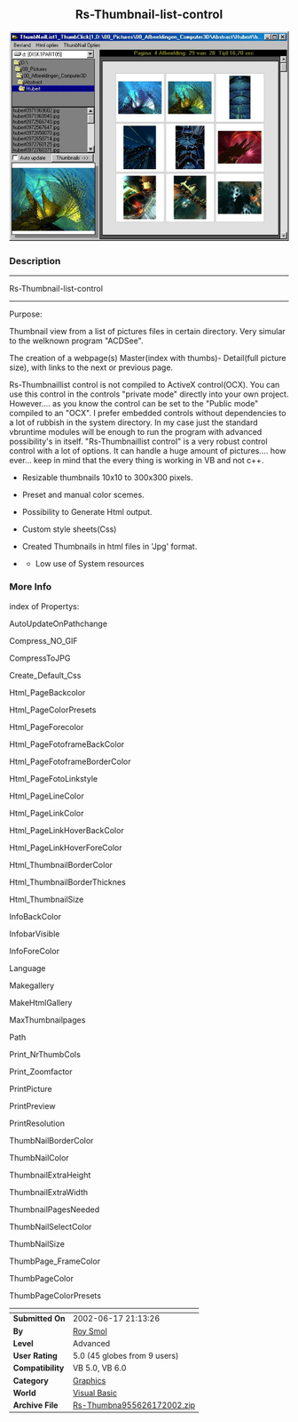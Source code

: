 ﻿<div align="center">

## Rs\-Thumbnail\-list\-control

<img src="PIC2002617152056798.jpg">
</div>

### Description



----

Rs-Thumbnail-list-control

----

Purpose:

Thumbnail view from a list of pictures files in certain directory. Very simular to the welknown program "ACDSee".

The creation of a webpage(s) Master(index with thumbs)- Detail(full picture size), with links to the next or previous page.

Rs-Thumbnaillist control is not compiled to ActiveX control(OCX). You can use this control in the controls "private mode" directly into your own project. However.... as you know the control can be set to the "Public mode" compiled to an "OCX". I prefer embedded controls without dependencies to a lot of rubbish in the system directory. In my case just the standard vbruntime modules will be enough to run the program with advanced possibility's in itself. "Rs-Thumbnaillist control" is a very robust control control with a lot of options. It can handle a huge amount of pictures.... how ever... keep in mind that the every thing is working in VB and not c++.

- Resizable thumbnails 10x10 to 300x300 pixels.

- Preset and manual color scemes.

- Possibility to Generate Html output.

- Custom style sheets(Css)

- Created Thumbnails in html files in 'Jpg' format.

- - Low use of System resources
 
### More Info
 
index of Propertys:

AutoUpdateOnPathchange

Compress_NO_GIF

CompressToJPG

Create_Default_Css

Html_PageBackcolor

Html_PageColorPresets

Html_PageForecolor

Html_PageFotoframeBackColor

Html_PageFotoframeBorderColor

Html_PageFotoLinkstyle

Html_PageLineColor

Html_PageLinkColor

Html_PageLinkHoverBackColor

Html_PageLinkHoverForeColor

Html_ThumbnailBorderColor

Html_ThumbnailBorderThicknes

Html_ThumbnailSize

InfoBackColor

InfobarVisible

InfoForeColor

Language

Makegallery

MakeHtmlGallery

MaxThumbnailpages

Path

Print_NrThumbCols

Print_Zoomfactor

PrintPicture

PrintPreview

PrintResolution

ThumbNailBorderColor

ThumbNailColor

ThumbnailExtraHeight

ThumbnailExtraWidth

ThumbnailPagesNeeded

ThumbNailSelectColor

ThumbNailSize

ThumbPage_FrameColor

ThumbPageColor

ThumbPageColorPresets


<span>             |<span>
---                |---
**Submitted On**   |2002-06-17 21:13:26
**By**             |[Roy Smol](https://github.com/Planet-Source-Code/PSCIndex/blob/master/ByAuthor/roy-smol.md)
**Level**          |Advanced
**User Rating**    |5.0 (45 globes from 9 users)
**Compatibility**  |VB 5\.0, VB 6\.0
**Category**       |[Graphics](https://github.com/Planet-Source-Code/PSCIndex/blob/master/ByCategory/graphics__1-46.md)
**World**          |[Visual Basic](https://github.com/Planet-Source-Code/PSCIndex/blob/master/ByWorld/visual-basic.md)
**Archive File**   |[Rs\-Thumbna955626172002\.zip](https://github.com/Planet-Source-Code/roy-smol-rs-thumbnail-list-control__1-35968/archive/master.zip)








